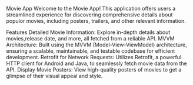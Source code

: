 Movie App
Welcome to the Movie App! This application offers users a streamlined experience for discovering comprehensive details about populor movies, including posters, trailers, and other relevant information.

Features
Detailed Movie Information: Explore in-depth details about movies,release date, and more, all fetched from a reliable API.
MVVM Architecture: Built using the MVVM (Model-View-ViewModel) architecture, ensuring a scalable, maintainable, and testable codebase for efficient development.
Retrofit for Network Requests: Utilizes Retrofit, a powerful HTTP client for Android and Java, to seamlessly fetch movie data from the API.
Display Movie Posters: View high-quality posters of movies to get a glimpse of their visual appeal and style.
